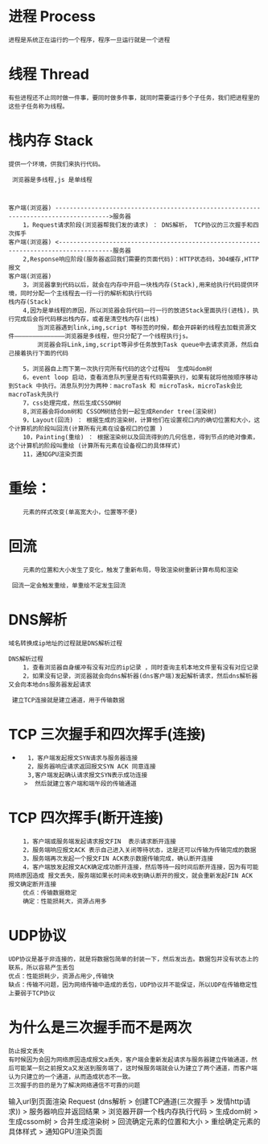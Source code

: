 # 进程 Process
    进程是系统正在运行的一个程序，程序一旦运行就是一个进程

#   线程 Thread 
    有些进程还不止同时做一件事，要同时做多件事，就同时需要运行多个子任务，我们把进程里的这些子任务称为线程。

#   栈内存  Stack
    提供一个环境，供我们来执行代码。

` 浏览器是多线程,js 是单线程`
#   
    
    客户端(浏览器) ------------------------------------------------------------------------------------->服务器
        1，Request请求阶段(浏览器帮我们发的请求) ： DNS解析， TCP协议的三次握手和四次挥手  
    客户端(浏览器) <-------------------------------------------------------------------------------------服务器      
        2,Response响应阶段(服务器返回我们需要的页面代码)：HTTP状态码，304缓存,HTTP报文
    客户端(浏览器)
        3，浏览器拿到代码以后，就会在内存中开启一块栈内存(Stack),用来给执行代码提供环境，同时分配一个主线程去一行一行的解析和执行代码
    栈内存(Stack)
        4,因为是单线程的原因，所以浏览器会将代码一行一行的放进Stack里面执行(进栈)，执行完成后会将代码移出栈内存，或者是清空栈内存(出栈)
            当浏览器遇到link,img,script 等标签的时候，都会开辟新的线程去加载资源文件——————————————浏览器是多线程，但只分配了一个线程执行js。
            浏览器会将Link,img,script等异步任务放到Task queue中去请求资源，然后自己接着执行下面的代码
        
        5，浏览器自上而下第一次执行完所有代码的这个过程叫  生成叫dom树
        6，event loop 启动，查看消息队列里是否有代码需要执行，如果有就将他按顺序移动到Stack 中执行。消息队列分为两种：macroTask 和 microTask，microTask会比macroTask先执行
        7，css处理完成，然后生成CSSOM树
        8,浏览器会将dom树和 CSSOM树结合到一起生成Render tree(渲染树)
        9，Layout(回流) ： 根据生成的渲染树，计算他们在设置视口内的确切位置和大小，这个计算机的阶段叫回流(计算所有元素在设备视口的位置 )
        10，Painting(重绘) ： 根据渲染树以及回流得到的几何信息，得到节点的绝对像素，这个计算机的阶段叫重绘 (计算所有元素在设备视口的具体样式)
        11，通知GPU渲染页面 



#   重绘：
        元素的样式改变(单高宽大小，位置等不便)
#   回流
        元素的位置和大小发生了变化，触发了重新布局，导致渲染树重新计算布局和渲染
` 回流一定会触发重绘，单重绘不定发生回流`

# DNS解析
    域名转换成ip地址的过程就是DNS解析过程

    DNS解析过程
        1，查看浏览器自身缓冲有没有对应的ip记录 ，同时查询主机本地文件里有没有对应记录
        2，如果没有记录，浏览器就会向dns解析器(dns客户端)发起解析请求，然后dns解析器又会向本地dns服务器发起请求
` 建立TCP连接就是建立通道，用于传输数据`
#   TCP 三次握手和四次挥手(连接)
*       1，客户端发起报文SYN请求与服务器连接
        2，服务器响应请求返回报文SYN ACK 同意连接
        3,客户端发起确认请求报文SYN表示成功连接
       >  然后就建立客户端和端午段的传输通道
#   TCP 四次挥手(断开连接)
        1，客户端或服务端发起请求报文FIN  表示请求断开连接
        2，服务端响应报文ACK 表示自己进入关闭等待状态，这是还可以传输为传输完成的数据
        3，服务端再次发起一个报文FIN ACK表示数据传输完成，确认断开连接
        4，客户端放发起报文ACK确定成功断开连接，然后等待一段时间后断开连接，因为有可能网络原因造成 报文丢失，服务端如果长时间未收到确认断开的报文，就会重新发起FIN ACK  报文确定断开连接
        优点：传输数据稳定
        确定：性能损耗大，资源占用多

#   UDP协议
    UDP协议是基于非连接的，就是将数据包简单的封装一下，然后发出去。数据包并没有状态上的联系，所以容易产生丢包
    优点：性能损耗少，资源占用少,传输快
    缺点：传输不问题，因为网络传输中造成的丢包，UDP协议并不能保证，所以UDP在传输稳定性上要弱于TCP协议

#   为什么是三次握手而不是两次
    防止报文丢失
    有时候因为会因为网络原因造成报文a丢失，客户端会重新发起请求与服务器建立传输通道，然后可能某一刻之前报文a又发送到服务端了，这时候服务端就会认为建立了两个通道，而客户端认为只建立的一个通道，从而造成状态不一致。
    三次握手的目的是为了解决网络通信不可靠的问题

输入url到页面渲染
Request (dns解析  > 创建TCP通道(三次握手 > 发情http请求)) > 服务器响应并返回结果 > 浏览器开辟一个栈内存执行代码 > 生成dom树 > 生成cssom树 > 合并生成渲染树 > 回流确定元素的位置和大小 > 重绘确定元素的具体样式 > 通知GPU渲染页面 